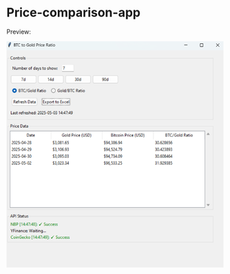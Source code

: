# Price-comparison-app

Preview:

![image](https://github.com/azagorowski/Price-comparison-app/blob/main/app_preview.png)

